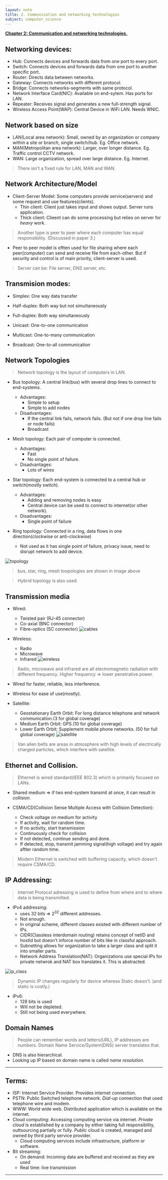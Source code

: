 ```yaml
---
layout: note
title: 2. Communication and networking technologies
subject: computer_science
---
```

<u><b>Chapter 2: Communication and networking technologies.</b></u>

## Networking devices:

- Hub: Connects devices and forwards data from one port to every port.
- Switch: Connects devices and forwards data from one port to another specific port.
- Router: Directs data between networks.
- Gateway: Connects networks with different protocol.
- Bridge: Connects networks-segments with same protocol.
- Network Interface Card(NIC): Available on end-sytem. Has ports for LAN.
- Repeater: Receives signal and generates a new full-strength signal.
- Wireless Access Point(WAP): Central Device in WiFi LAN. Needs WNIC.

## Network based on size

- LAN(Local area network): Small, owned by an organization or company within a site or branch, single switch/hub. Eg. Office network.
- MAN(Metropolitan area network): Larger, over longer distance. Eg. Traffic control CCTV network.
- WAN: Large organization, spread over large distance. Eg. Internet.

> There isn't a fixed rule for LAN, MAN and WAN.

## Network Architecture/Model

- Client-Server Model: Some computers provide service(servers) and some request and use features(clients).
    - Thin client: Client just takes input and shows output. Server runs application.
    - Thick client: Clieent can do some processing but relies on server for *heavy* work. 

> Another type is peer to peer where each computer has equal responsibility. (Discussed in paper 3.)

- Peer to peer model is oftten used for file sharing where each peer(computer) can send and receive file from each-other. But if security and control is of main priority, client-server is used.

> Server can be: File server, DNS server, etc.

## Transmision modes:

- Simplex: One way data transfer
- Half-duplex: Both way but not simultaneously
- Full-duplex: Both way simultaneously


- Unicast: One-to-one communication
- Multicast: One-to-many communication
- Broadcast: One-to-all communication

## Network Topologies

> Network topology is the layout of computers in LAN.

- Bus topology: A central link(bus) with several drop lines to connect to end-systems.
    - Advantages:
        - Simple to setup
        - Simple to add nodes
    - Disadvantages:
        - If the central link fails, network fails. (But not if one drop line fails or node fails)
        - Broadcast

- Mesh topology: Each pair of computer is connected.
    - Advantages:
        - Fast
        - No single point of failure.
    - Disadvantages:
        - Lots of wires

- Star topology: Each end-system is connected to a central hub or switch(mostly switch).
    - Advantages:
        - Adding and removing nodes is easy
        - Central device can be used to connect to internet(or other network).
    - Disadvantages:
        - Single point of failure

- Ring topology: Connected in a ring, data flows in one direction(clockwise or anti-clockwise)
    - Not used as it has single point of failure, privacy issue, need to disrupt network to add device.

![topology](../img/topology.png)

> bus, star, ring, mesh toopologies are shown in image above

> Hybrid topology is also used.

## Transmission media

- Wired:
    - Twisted pair (RJ-45 connector)
    - Co-axial (BNC connector)
    - Fibre-optics (SC connector)
![cables](../img/cables.png)

- Wireless:
    - Radio
    - Microwave
    - Infrared
![wireless](../img/wireless.png)

> Radio, microwave and infrared are all electromagnetic radiation with different frequency. Higher frequency => lower penetrative power.

- Wired for faster, reliable, less interference.
- Wireless for ease of use(mostly).

- Satellite: 
    - Geostationary Earth Orbit: For long distance telephone and network communication.(3 for global coverage)
    - Medium Earth Orbit: GPS.(10 for global coverage)
    - Lower Earth Orbit: Supplement mobile phone networks. (50 for full global coverage) 
![satellite](../img/satellite.png)

> Van allen belts are areas in atmosphere with high levels of electrically charged particles, which interfere with satellite.

## Ethernet and Collision.

> Ethernet is wired standard(IEEE 802.3) which is primarily focused on LANs.

- Shared medium => if two end-system transmit at once, it can result in *collision*.

- CSMA/CD(Collision Sense Multiple Access with Collision Detection):
    - Check voltage on medium for activity
    - If activity, wait for random time.
    - If no activity, start transmission
    - Continuously check for collision
    - If not detected, continue sending and done.
    - If detected, stop, transmit jamming signal(high voltage) and try again aftter random time.

> Modern Ethernet is switched with buffering capacity, which doesn't require CSMA/CD.

## IP Addressing:

> Internet Protocol adressing is used to define from where and to where data is being transmitted.

- IPv4 addressing:
    - uses 32 bits => 2<sup>32</sup> different addresses.
    - Not enough.
    - In original scheme, different classes existed with different number of IPs.
    - CIDR(Classless interdomain routing) retains concept of netID and hostId but doesn't inforce number of bits like in classful approach.
    - Subnetting allows for organization to take a larger class and split it into smaller parts.
    - Network Address Translation(NAT): Organizations use special IPs for private netwrok and NAT box translates it. This is abstracted.

![ip_class](../img/ip_class.png)
> Dynamic IP changes regularly for device whereas Static doesn't. (and static is costly.)

- IPv6:
    - 128 bits is used
    - Will not be depleted.
    - Still not being used everywhere.

## Domain Names

> People can remember words and letters(URL), IP addresses are numbers. Domain Name Service/System(DNS) server translates that.

- DNS is also hierarchical.
- Looking up IP based on domain name is called *name resolution*.
---

## Terms:

- ISP: Internet Service Provider. Provides internet connection.
- PSTN: Public Switched telephone network. *Dial-up* connection that used telephone wire and modem.
- WWW: World wide web. Distributed application which is available on the internet.
- Cloud computing: Accessing computing service via internet. *Private cloud* is established by a company by either taking full responsibility, outtsourcing partially or fully. *Public* cloud is created, managed and owned by third party service provider.
    - Cloud computing services include infrastructure, platform or software.
- Bit streaming: 
    - On demand: Incoming data are buffered and received as they are *used*
    - Real time: live transmission

---